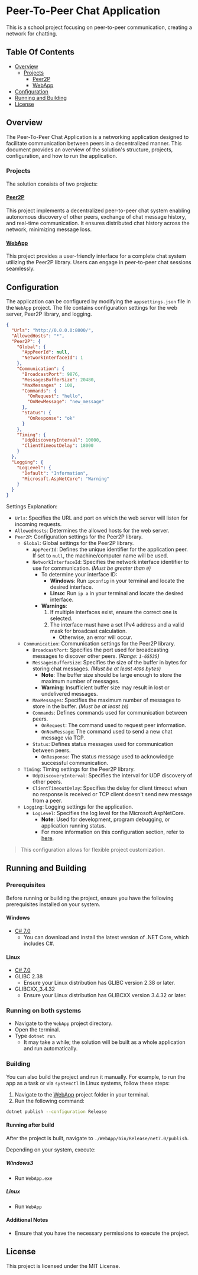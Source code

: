 # Peer-To-Peer Chat Application

This is a school project focusing on peer-to-peer communication, creating a network for chatting.

## Table Of Contents

- [Overview](#overview)
    - [Projects](#projects)
        - [Peer2P](#peer2p)
        - [WebApp](#webapp)
- [Configuration](#configuration)
- [Running and Building](#running-and-building)
- [License](#license)

## Overview

The Peer-To-Peer Chat Application is a networking application designed to facilitate communication between peers in a decentralized manner. This document provides an overview of the solution's structure, projects, configuration, and how to run the application.

### Projects

The solution consists of two projects:

#### [Peer2P](./Peer2P/README.md)

This project implements a decentralized peer-to-peer chat system enabling autonomous discovery of other peers, exchange of chat message history, and real-time communication. It ensures distributed chat history across the network, minimizing message loss.

#### [WebApp](./WebApp/README.md)

This project provides a user-friendly interface for a complete chat system utilizing the Peer2P library. Users can engage in peer-to-peer chat sessions seamlessly.

## Configuration

The application can be configured by modifying the `appsettings.json` file in the `WebApp` project. The file contains configuration settings for the web server, Peer2P library, and logging.

```json
{
  "Urls": "http://0.0.0.0:8000/",
  "AllowedHosts": "*",
  "Peer2P": {
    "Global": {
      "AppPeerId": null,
      "NetworkInterfaceId": 1
    },
    "Communication": {
      "BroadcastPort": 9876,
      "MessagesBufferSize": 20480,
      "MaxMessages" : 100,
      "Commands": {
        "OnRequest": "hello",
        "OnNewMessage": "new_message"
      },
      "Status": {
        "OnResponse": "ok"
      }
    },
    "Timing": {
      "UdpDiscoveryInterval": 10000,
      "ClientTimeoutDelay": 18000
    }
  },
  "Logging": {
    "LogLevel": {
      "Default": "Information",
      "Microsoft.AspNetCore": "Warning"
    }
  }
}
```

Settings Explanation:

- `Urls`: Specifies the URL and port on which the web server will listen for incoming requests.
- `AllowedHosts`: Determines the allowed hosts for the web server.
- `Peer2P`: Configuration settings for the Peer2P library.
    - `Global`: Global settings for the Peer2P library.
        - `AppPeerId`: Defines the unique identifier for the application peer. If set to `null`, the machine/computer name will be used.
        - `NetworkInterfaceId`: Specifies the network interface identifier to use for communication. _(Must be greater than `0`)_
            - To determine your interface ID:
                - **Windows**: Run `ipconfig` in your terminal and locate the desired interface.
                - **Linux**: Run `ip a` in your terminal and locate the desired interface.
            - **Warnings**:
                1. If multiple interfaces exist, ensure the correct one is selected.
                2. The interface must have a set IPv4 address and a valid mask for broadcast calculation.
                    - Otherwise, an error will occur.
    - `Communication`: Communication settings for the Peer2P library.
        - `BroadcastPort`: Specifies the port used for broadcasting messages to discover other peers. _(Range: `1-65535`)_
        - `MessagesBufferSize`: Specifies the size of the buffer in bytes for storing chat messages. _(Must be at least `4096` bytes)_
            - **Note**: The buffer size should be large enough to store the maximum number of messages.
            - **Warning**: Insufficient buffer size may result in lost or undelivered messages.
        - `MaxMessages`: Specifies the maximum number of messages to store in the buffer. _(Must be at least `10`)_
        - `Commands`: Defines commands used for communication between peers.
            - `OnRequest`: The command used to request peer information.
            - `OnNewMessage`: The command used to send a new chat message via TCP.
        - `Status`: Defines status messages used for communication between peers.
            - `OnResponse`: The status message used to acknowledge successful communication.
    - `Timing`: Timing settings for the Peer2P library.
        - `UdpDiscoveryInterval`: Specifies the interval for UDP discovery of other peers.
        - `ClientTimeoutDelay`: Specifies the delay for client timeout when no response is received or TCP client doesn't send new message from a peer.
    - `Logging`: Logging settings for the application.
        - `LogLevel`: Specifies the log level for the Microsoft.AspNetCore.
            - **Note**: Used for development, program debugging, or application running status.
            - For more information on this configuration section, refer to [here](https://learn.microsoft.com/en-us/aspnet/core/fundamentals/logging/?view=aspnetcore-8.0).


> This configuration allows for flexible project customization.

## Running and Building

### Prerequisites

Before running or building the project, ensure you have the following prerequisites installed on your system.

#### Windows

- [C# 7.0](https://dotnet.microsoft.com/en-us/download/dotnet/7.0)
    - You can download and install the latest version of .NET Core, which includes C#.

#### Linux

- [C# 7.0](https://dotnet.microsoft.com/en-us/download/dotnet/7.0)
- GLIBC 2.38
    - Ensure your Linux distribution has GLIBC version 2.38 or later.
- GLIBCXX_3.4.32
    - Ensure your Linux distribution has GLIBCXX version 3.4.32 or later.

### Running on both systems

- Navigate to the `WebApp` project directory.
- Open the terminal.
- Type `dotnet run`.
    - It may take a while; the solution will be built as a whole application and run automatically.


### Building

You can also build the project and run it manually. For example, to run the app as a task or via `systemctl` in Linux systems, follow these steps:

1. Navigate to the [WebApp](./WebApp) project folder in your terminal.
2. Run the following command:


```sh
dotnet publish --configuration Release
```

#### Running after build

After the project is built, navigate to `./WebApp/bin/Release/net7.0/publish`.

Depending on your system, execute:

##### Windows3

- Run `WebApp.exe`

##### Linux

- Run `WebApp`

#### Additional Notes

- Ensure that you have the necessary permissions to execute the project.

## License

This project is licensed under the MIT License.
